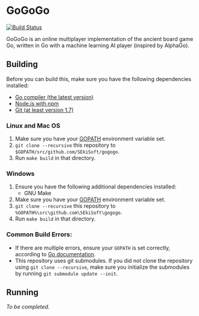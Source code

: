 # GoGoGo
[![Build Status](https://travis-ci.org/DavidLu1997/gogogo.svg?branch=master)](https://travis-ci.org/DavidLu1997/gogogo)

GoGoGo is an online multiplayer implementation of the ancient board game Go, written in Go with a machine learning AI player (inspired by AlphaGo).

## Building
Before you can build this, make sure you have the following dependencies installed:
* [Go compiler (the latest version)](https://golang.org/doc/install)
* [Node.js with npm](https://nodejs.org/en/download/)
* [Git (at least version 1.7)](https://git-scm.com/downloads)

### Linux and Mac OS
1. Make sure you have your [GOPATH](https://golang.org/doc/code.html) environment variable set.
2. `git clone --recursive` this repository to `$GOPATH/src/github.com/SEkiSoft/gogogo`.
3. Run `make build` in that directory.

### Windows
1. Ensure you have the following additional dependencies installed:
	* GNU Make
2. Make sure you have your [GOPATH](https://golang.org/doc/code.html) environment variable set.
3. `git clone --recursive` this repository to `%GOPATH%\src\github.com\SEkiSoft\gogogo`.
4. Run `make build` in that directory.

### Common Build Errors:
* If there are multiple errors, ensure your `GOPATH` is set correctly, according to [Go documentation](https://golang.org/doc/code.html).
* This repository uses git submodules. If you did not clone the repository using `git clone --recursive`, make sure you initialize the submodules by running `git submodule update --init`.

## Running
*To be completed.*
